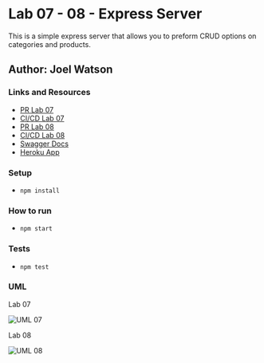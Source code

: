 # Lab 07 - 08 - Express Server

This is a simple express server that allows you to preform CRUD options on categories and products.

## Author: Joel Watson

### Links and Resources

- [PR Lab 07](https://github.com/401-advanced-javascript-joel/Express-Server/pull/1)
- [CI/CD Lab 07](https://github.com/401-advanced-javascript-joel/Express-Server/pull/1/checks)
- [PR Lab 08](https://github.com/401-advanced-javascript-joel/Express-Server/pull/2)
- [CI/CD Lab 08](https://github.com/401-advanced-javascript-joel/Express-Server/pull/2/checks)
- [Swagger Docs](https://joel-express-server.herokuapp.com/api-docs)
- [Heroku App](https://joel-express-server.herokuapp.com/)

### Setup

- `npm install`

### How to run

- `npm start`

### Tests

- `npm test`

### UML

Lab 07

![UML 07](https://drive.google.com/uc?export=view&id=1IBLO_1U_ULRAkHMb6vFSup1o89HEojOW)

Lab 08

![UML 08](https://drive.google.com/uc?export=view&id=1vNvXKK7Ol272aeXS27FpKx2AEsdzBYMX)
